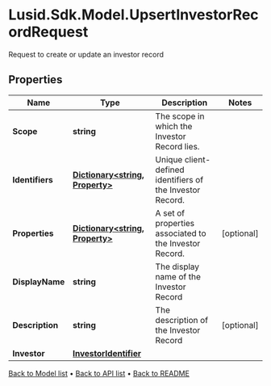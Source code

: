 # Lusid.Sdk.Model.UpsertInvestorRecordRequest
Request to create or update an investor record

## Properties

Name | Type | Description | Notes
------------ | ------------- | ------------- | -------------
**Scope** | **string** | The scope in which the Investor Record lies. | 
**Identifiers** | [**Dictionary&lt;string, Property&gt;**](Property.md) | Unique client-defined identifiers of the Investor Record. | 
**Properties** | [**Dictionary&lt;string, Property&gt;**](Property.md) | A set of properties associated to the Investor Record. | [optional] 
**DisplayName** | **string** | The display name of the Investor Record | 
**Description** | **string** | The description of the Investor Record | [optional] 
**Investor** | [**InvestorIdentifier**](InvestorIdentifier.md) |  | 

[Back to Model list](../README.md#documentation-for-models) &#8226; [Back to API list](../README.md#documentation-for-api-endpoints) &#8226; [Back to README](../README.md)

